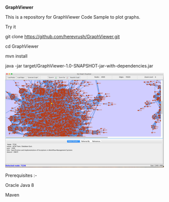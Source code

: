 **GraphViewer**

This is a repository for GraphViewer Code Sample to plot graphs.

Try it

git clone https://github.com/herevrush/GraphViewer.git

cd GraphViewer

mvn install

java -jar target/GraphViewer-1.0-SNAPSHOT-jar-with-dependencies.jar 

![Alt text](images/screen.png?raw=true "GraphViwer Screenshot")


Prerequisites :-

Oracle Java 8

Maven
